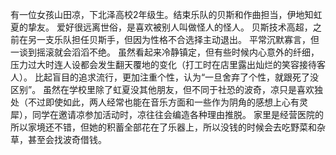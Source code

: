 有一位女孩山田凉，下北泽高校2年级生。结束乐队的贝斯和作曲担当，伊地知虹夏的挚友。
爱好很远离世俗，是喜欢被别人叫做怪人的怪人。
贝斯技术高超，之前在另一支乐队担任贝斯手，但因为性格不合选择主动退出。
平常沉默寡言，但一谈到摇滚就会滔滔不绝。
虽然看起来冷静镇定，但有些时候内心意外的纤细，压力过大时连人设都会发生翻天覆地的变化（打工时在店里露出灿烂的笑容接待客人）。
比起盲目的追求流行，更加注重个性，认为“一旦舍弃了个性，就跟死了没区别”。
虽然在学校里除了虹夏没其他朋友，但不同于社恐的波奇，凉只是喜欢独处（不过即使如此，两人经常也能在音乐方面和一些作为阴角的感想上心有灵犀），同学在邀请凉参加活动时，凉往往会编造各种理由推脱。
家里是经营医院的所以家境还不错，但她的积蓄全部花在了乐器上，所以没钱的时候会去吃野菜和杂草，甚至会找波奇借钱。